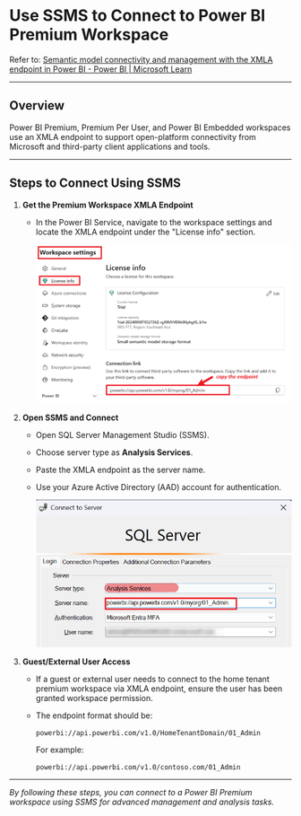 # Use SSMS to Connect to Power BI Premium Workspace

Refer to: [Semantic model connectivity and management with the XMLA endpoint in Power BI - Power BI | Microsoft Learn](https://learn.microsoft.com/en-us/power-bi/enterprise/service-premium-connect-tools)

---

## Overview

Power BI Premium, Premium Per User, and Power BI Embedded workspaces use an XMLA endpoint to support open-platform connectivity from Microsoft and third-party client applications and tools.

---

## Steps to Connect Using SSMS

1. **Get the Premium Workspace XMLA Endpoint**

   - In the Power BI Service, navigate to the workspace settings and locate the XMLA endpoint under the "License info" section.

     ![Workspace settings and XMLA endpoint](../Image/Image119.png)

2. **Open SSMS and Connect**

   - Open SQL Server Management Studio (SSMS).
   - Choose server type as **Analysis Services**.
   - Paste the XMLA endpoint as the server name.
   - Use your Azure Active Directory (AAD) account for authentication.

     ![Connect to Analysis Services in SSMS](../Image/Image120.png)

3. **Guest/External User Access**

   - If a guest or external user needs to connect to the home tenant premium workspace via XMLA endpoint, ensure the user has been granted workspace permission.
   - The endpoint format should be:

     ```
     powerbi://api.powerbi.com/v1.0/HomeTenantDomain/01_Admin
     ```

     For example:

     ```
     powerbi://api.powerbi.com/v1.0/contoso.com/01_Admin
     ```

---

*By following these steps, you can connect to a Power BI Premium workspace using SSMS for advanced management and analysis tasks.*
